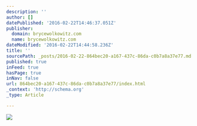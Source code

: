 ```yaml
---
description: ''
author: []
datePublished: '2016-02-22T14:46:37.051Z'
publisher:
  domain: brycewolkowitz.com
  name: brycewolkowitz.com
dateModified: '2016-02-22T14:44:58.236Z'
title: ''
sourcePath: _posts/2016-02-22-864bec20-a167-437c-86da-c0b7a8a37e77.md
published: true
inFeed: true
hasPage: true
inNav: false
url: 864bec20-a167-437c-86da-c0b7a8a37e77/index.html
_context: 'http://schema.org'
_type: Article

---
```

![](http://brycewolkowitz.com/uploads/th_171Geography_and_Climate.jpg)